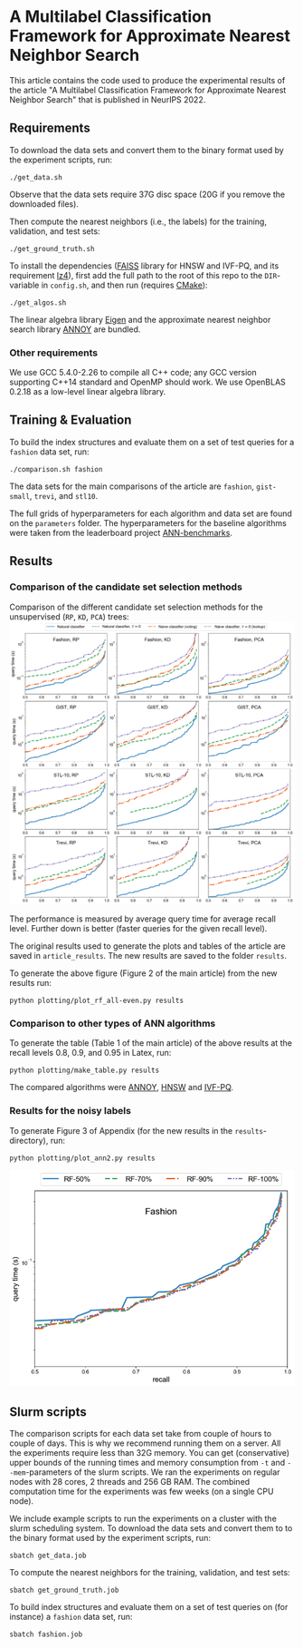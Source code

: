 
# A Multilabel Classification Framework for Approximate Nearest Neighbor Search

This article contains the code used to produce the experimental results of the article "A Multilabel Classification Framework for Approximate Nearest Neighbor Search" that is published in NeurIPS 2022.

## Requirements

To download the data sets and convert them to the binary format used by the experiment scripts, run:

```setup-data
./get_data.sh
```
Observe that the data sets require 37G disc space (20G if you remove the downloaded files).

Then compute the nearest neighbors (i.e., the labels) for the training, validation, and test sets:
```setup-data
./get_ground_truth.sh
```

To install the dependencies ([FAISS](https://github.com/facebookresearch/faiss) library for HNSW and IVF-PQ, and its requirement [lz4](https://github.com/lz4/lz4)), first add the full path to the root of this repo to the `DIR`-variable in `config.sh`, and then run (requires [CMake](https://cmake.org/download/)):

```setup-algos
./get_algos.sh
```

The linear algebra library [Eigen](https://eigen.tuxfamily.org) and the approximate nearest neighbor search library [ANNOY](https://github.com/spotify/annoy) are bundled.

### Other requirements

We use GCC 5.4.0-2.26 to compile all C++ code; any GCC version supporting C++14 standard and OpenMP should work. We use OpenBLAS 0.2.18 as a low-level linear algebra library.

## Training & Evaluation

To build the index structures and evaluate them on a set of test queries for a `fashion` data set, run:

```train
./comparison.sh fashion
```
The data sets for the main comparisons of the article are
`fashion`, `gist-small`, `trevi`, and `stl10`.


The full grids of hyperparameters for each algorithm and data set are found on the `parameters` folder. The hyperparameters for the baseline algorithms were taken from the leaderboard project [ANN-benchmarks](https://github.com/erikbern/ann-benchmarks).


## Results

### Comparison of the candidate set selection methods

Comparison of the different candidate set selection methods for the unsupervised (`RP`, `KD`, `PCA`) trees:
![Comparison of the candidate set selection methods](fig/annc-all-k10-even.png)

The performance is measured by average query time for average recall level. Further down is better (faster queries for the given recall level).

The original results used to generate the plots and tables of the  article are saved in `article_results`. The new results are saved to the folder `results`.

To generate the above figure (Figure 2 of the main article) from the new results run:

```plot-trees
python plotting/plot_rf_all-even.py results
```

### Comparison to other types of ANN algorithms

To generate the table (Table 1 of the main article) of the above results at the recall levels 0.8, 0.9, and 0.95 in Latex, run:
```table-all
python plotting/make_table.py results
```
The compared algorithms were [ANNOY](https://github.com/spotify/annoy), [HNSW](https://arxiv.org/abs/1603.09320) and [IVF-PQ](https://hal.inria.fr/inria-00514462/document).


### Results for the noisy labels

To generate Figure 3 of Appendix (for the new results in the `results`-directory), run:
```plot-synthetic
python plotting/plot_ann2.py results
```
![Comparison to voting algorithm and comparison of different types of trees](fig/ann-fashion-k10.png)




## Slurm scripts

The comparison scripts for each data set take from couple of hours to couple of days. This is why we recommend running them on a server. All the experiments require less than 32G memory. You can get (conservative) upper bounds of the running times and memory consumption from `-t` and `--mem`-parameters of the slurm scripts. We ran the experiments on regular nodes with 28 cores, 2 threads and  256 GB RAM. The combined computation time for the experiments was few weeks (on a single CPU node).

We include example scripts to run the experiments on a cluster with the slurm scheduling system. To download the data sets and convert them to to the binary format used by the experiment scripts, run:

```slurm-data
sbatch get_data.job
```

To compute the nearest neighbors for the training, validation, and test sets:
```slurm-data
sbatch get_ground_truth.job
```

To build index structures and evaluate them on a set of test queries on (for instance) a `fashion` data set, run:
```slurm-fashion
sbatch fashion.job
```
